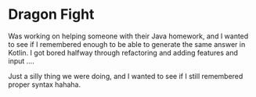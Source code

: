 # Dragon Fight

Was working on helping someone with their Java homework, and I wanted to see if I remembered enough to be able to generate the same answer in Kotlin. 
I got bored halfway through refactoring and adding features and input ....

Just a silly thing we were doing, and I wanted to see if I still remembered proper syntax hahaha. 
